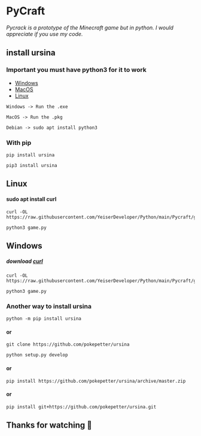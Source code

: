 # PyCraft

_Pycrack is a prototype of the Minecraft game but in python. I would appreciate if you use my code._

## install ursina

### Important you must have python3 for it to work

- [Windows](https://www.python.org/downloads/windows/)
- [MacOS](https://www.python.org/downloads/macos/)
- [Linux](https://www.python.org/downloads/source/)

```
Windows -> Run the .exe
```

```
MacOS -> Run the .pkg
```

```
Debian -> sudo apt install python3
```

### With pip
```
pip install ursina

pip3 install ursina
```

## Linux
#### sudo apt install curl
```
curl -OL https://raw.githubusercontent.com/YeiserDeveloper/Python/main/Pycraft/game.py

python3 game.py
```
## Windows
##### download [curl](https://curl.se/windows/)
```
curl -OL https://raw.githubusercontent.com/YeiserDeveloper/Python/main/Pycraft/game.py

python3 game.py
```

### Another way to install ursina
```
python -m pip install ursina
```
#### or

```
git clone https://github.com/pokepetter/ursina

python setup.py develop
```
#### or
```
pip install https://github.com/pokepetter/ursina/archive/master.zip
```
#### or
```
pip install git+https://github.com/pokepetter/ursina.git
```

## Thanks for watching 🙏